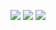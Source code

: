 <img src="https://img.shields.io/badge/python-3.13-blue" /> <img src="https://img.shields.io/badge/License-MIT-green.svg"/>
<img src="https://img.shields.io/badge/platform-linux-orange"/>
